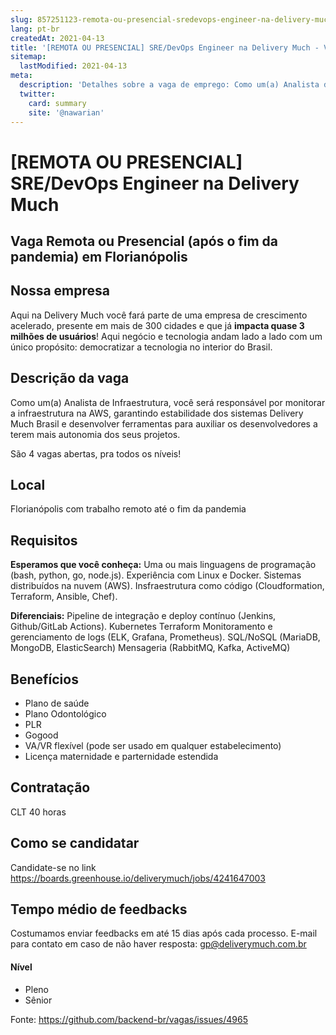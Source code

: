 ```yaml
---
slug: 857251123-remota-ou-presencial-sredevops-engineer-na-delivery-much
lang: pt-br
createdAt: 2021-04-13
title: '[REMOTA OU PRESENCIAL] SRE/DevOps Engineer na Delivery Much - Vaga de Emprego'
sitemap:
  lastModified: 2021-04-13
meta:
  description: 'Detalhes sobre a vaga de emprego: Como um(a) Analista de Infraestrutura, você será responsável por monitorar a infraestrutura na AWS, garantindo estabilidade dos sistemas Delivery Much Brasil e desenvolver ferramentas para auxiliar os desenvolvedores a terem mais autonomia dos seus projetos.  São 4 vagas abertas, pra todos os níveis!'
  twitter:
    card: summary
    site: '@nawarian'
---
```


# [REMOTA OU PRESENCIAL] SRE/DevOps Engineer na Delivery Much

## Vaga Remota ou Presencial (após o fim da pandemia) em Florianópolis

## Nossa empresa

Aqui na Delivery Much você fará parte de uma empresa de crescimento acelerado, presente em mais de 300 cidades e que já **impacta quase 3 milhões de usuários**! Aqui negócio e tecnologia andam lado a lado com um único propósito: democratizar a tecnologia no interior do Brasil.

## Descrição da vaga

Como um(a) Analista de Infraestrutura, você será responsável por monitorar a infraestrutura na AWS, garantindo estabilidade dos sistemas Delivery Much Brasil e desenvolver ferramentas para auxiliar os desenvolvedores a terem mais autonomia dos seus projetos. 

São 4 vagas abertas, pra todos os níveis!

## Local

Florianópolis com trabalho remoto até o fim da pandemia

## Requisitos

**Esperamos que você conheça:**
Uma ou mais linguagens de programação (bash, python, go, node.js).
Experiência com Linux e Docker.
Sistemas distribuídos na nuvem (AWS).
Insfraestrutura como código (Cloudformation, Terraform, Ansible, Chef).

**Diferenciais:**
Pipeline de integração e deploy contínuo (Jenkins, Github/GitLab Actions).
Kubernetes 
Terraform
Monitoramento e gerenciamento de logs (ELK, Grafana, Prometheus).
SQL/NoSQL (MariaDB, MongoDB, ElasticSearch)
Mensageria (RabbitMQ, Kafka, ActiveMQ)

## Benefícios

- Plano de saúde
- Plano Odontológico
- PLR
- Gogood
- VA/VR flexível (pode ser usado em qualquer estabelecimento)
- Licença maternidade e parternidade estendida

## Contratação

CLT 40 horas

## Como se candidatar

Candidate-se no link https://boards.greenhouse.io/deliverymuch/jobs/4241647003

## Tempo médio de feedbacks

Costumamos enviar feedbacks em até 15 dias após cada processo.
E-mail para contato em caso de não haver resposta: gp@deliverymuch.com.br

#### Nível
- Pleno
- Sênior




Fonte: https://github.com/backend-br/vagas/issues/4965